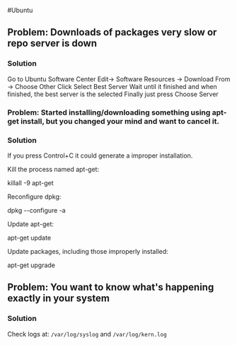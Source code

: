 #Ubuntu
## Problem: Downloads of packages very slow or repo server is down

### Solution
Go to Ubuntu Software Center
Edit-> Software Resources -> Download From -> Choose Other
Click Select Best Server
Wait until it finished and when finished, the best server is the selected
Finally just press Choose Server

### Problem: Started installing/downloading something using apt-get install, but you changed your mind and want to cancel it.

### Solution

If you press Control+C it could generate a improper installation.

Kill the process named apt-get:

killall -9 apt-get

Reconfigure dpkg:

dpkg --configure -a

Update apt-get:

apt-get update

Update packages, including those improperly installed:

apt-get upgrade


## Problem: You want to know what's happening exactly in your system

### Solution
Check logs at: `/var/log/syslog` and `/var/log/kern.log`
